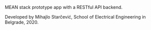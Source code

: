 MEAN stack prototype app with a RESTful API backend.

Developed by Mihajlo Starčević, School of Electrical Engineering in Belgrade, 2020.